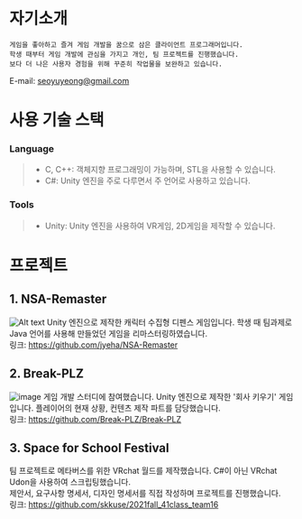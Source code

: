 # 자기소개
    게임을 좋아하고 즐겨 게임 개발을 꿈으로 삼은 클라이언트 프로그래머입니다.   
    학생 때부터 게임 개발에 관심을 가지고 개인, 팀 프로젝트를 진행했습니다.   
    보다 더 나은 사용자 경험을 위해 꾸준히 작업물을 보완하고 있습니다.   
E-mail: seoyuyeong@gmail.com

# 사용 기술 스택
### Language
> * C, C++: 객체지향 프로그래밍이 가능하며, STL을 사용할 수 있습니다.   
> * C#: Unity 엔진을 주로 다루면서 주 언어로 사용하고 있습니다.
### Tools
> * Unity: Unity 엔진을 사용하여 VR게임, 2D게임을 제작할 수 있습니다.

# 프로젝트
## 1. NSA-Remaster
![Alt text](https://user-images.githubusercontent.com/43777949/193440036-02372b8f-68e7-4a4a-a9f6-d6c7e4c572df.png)
Unity 엔진으로 제작한 캐릭터 수집형 디펜스 게임입니다. 학생 때 팀과제로 Java 언어를 사용해 만들었던 게임을 리마스터링하였습니다.   
링크: https://github.com/jyeha/NSA-Remaster

## 2. Break-PLZ
![image](https://user-images.githubusercontent.com/29912716/159853169-3fa273b6-b209-44da-b170-a266446635a7.png)
게임 개발 스터디에 참여했습니다. Unity 엔진으로 제작한 '회사 키우기' 게임입니다. 플레이어의 현재 상황, 컨텐츠 제작 파트를 담당했습니다.   
링크: https://github.com/Break-PLZ/Break-PLZ

## 3. Space for School Festival
팀 프로젝트로 메타버스를 위한 VRchat 월드를 제작했습니다. C#이 아닌 VRchat Udon을 사용하여 스크립팅했습니다.   
제안서, 요구사항 명세서, 디자인 명세서를 직접 작성하며 프로젝트를 진행했습니다.   
링크: https://github.com/skkuse/2021fall_41class_team16
